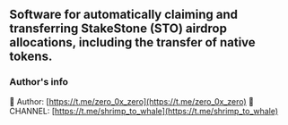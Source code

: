 ## ​Software for automatically claiming and transferring StakeStone (STO) airdrop allocations, including the transfer of native tokens.

### Author's info
💬 Author: [https://t.me/zero_0x_zero](https://t.me/zero_0x_zero)
🔔 CHANNEL: [https://t.me/shrimp_to_whale](https://t.me/shrimp_to_whale)
